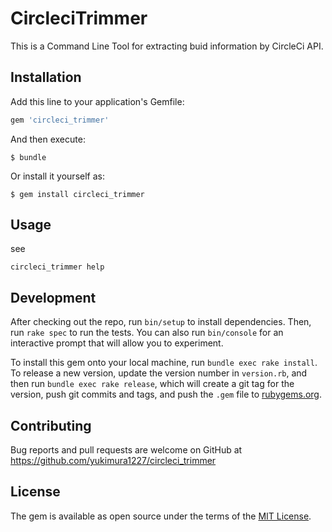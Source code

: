 # CircleciTrimmer

This is a Command Line Tool for extracting buid information by CircleCi API.

## Installation

Add this line to your application's Gemfile:

```ruby
gem 'circleci_trimmer'
```

And then execute:

    $ bundle

Or install it yourself as:

    $ gem install circleci_trimmer

## Usage

see
```
circleci_trimmer help
```

## Development

After checking out the repo, run `bin/setup` to install dependencies. Then, run `rake spec` to run the tests. You can also run `bin/console` for an interactive prompt that will allow you to experiment.

To install this gem onto your local machine, run `bundle exec rake install`. To release a new version, update the version number in `version.rb`, and then run `bundle exec rake release`, which will create a git tag for the version, push git commits and tags, and push the `.gem` file to [rubygems.org](https://rubygems.org).

## Contributing

Bug reports and pull requests are welcome on GitHub at https://github.com/yukimura1227/circleci_trimmer

## License

The gem is available as open source under the terms of the [MIT License](http://opensource.org/licenses/MIT).
